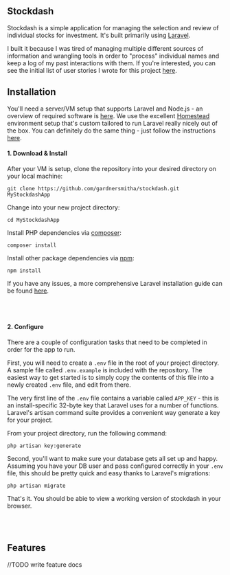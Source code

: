 ## Stockdash

Stockdash is a simple application for managing the selection and review of individual stocks for investment. It's built primarily using [Laravel](http://laravel.com/).

I built it because I was tired of managing multiple different sources of information and wrangling tools in order to "process" individual names and keep a log of my past interactions with them. If you're interested, you can see the initial list of user stories I wrote for this project [here](https://github.com/gardnersmitha/stockdash/wiki/Spec). 


## Installation

You'll need a server/VM setup that supports Laravel and Node.js - an overview of required software is [here](https://laravel.com/docs/5.2/installation#server-requirements). We use the excellent [Homestead](https://laravel.com/docs/5.2/homestead) environment setup that's custom tailored to run Laravel really nicely out of the box. You can definitely do the same thing - just follow the instructions [here](https://laravel.com/docs/5.2/homestead).


#### 1. Download & Install 

After your VM is setup, clone the repository into your desired directory on your local machine:

```
git clone https://github.com/gardnersmitha/stockdash.git MyStockdashApp
```


Change into your new project directory:

```
cd MyStockdashApp
```


Install PHP dependencies via [composer](https://getcomposer.org/):

```
composer install

```

Install other package dependencies via [npm](https://www.npmjs.com/):

```
npm install

```
If you have any issues, a more comprehensive Laravel installation guide can be found [here](https://laravel.com/docs/5.2/installation#installation).

<br/>
<br/>

#### 2. Configure

There are a couple of configuration tasks that need to be completed in order for the app to run. 

First, you will need to create a `.env` file in the root of your project directory. A sample file called `.env.example` is included with the repository. The easiest way to get started is to simply copy the contents of this file into a newly created `.env` file, and edit from there. 

The very first line of the `.env` file contains a variable called `APP_KEY` - this is an install-specific 32-byte key that Laravel uses for a number of functions. Laravel's artisan command suite provides a convenient way generate a key for your project. 

From your project directory, run the following command:

```
php artisan key:generate
```

Second, you'll want to make sure your database gets all set up and happy. Assuming you have your DB user and pass configured correctly in your `.env` file, this should be pretty quick and easy thanks to Laravel's migrations:

```
php artisan migrate
```

That's it. You should be abie to view a working version of stockdash in your browser. 

<br/>
<br/>

## Features

//TODO write feature docs

